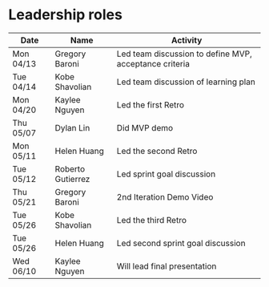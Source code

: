 # Leadership roles

| Date      | Name              | Activity                                               |
| --------- | ----------------- | ------------------------------------------------------ |
| Mon 04/13 | Gregory Baroni    | Led team discussion to define MVP, acceptance criteria |
| Tue 04/14 | Kobe Shavolian    | Led team discussion of learning plan                   |
| Mon 04/20 | Kaylee Nguyen     | Led the first Retro                                    |
| Thu 05/07 | Dylan Lin         | Did MVP demo                                           |
| Mon 05/11 | Helen Huang       | Led the second Retro                                   |
| Tue 05/12 | Roberto Gutierrez | Led sprint goal discussion                             |
| Thu 05/21 | Gregory Baroni    | 2nd Iteration Demo Video                               |
| Tue 05/26 | Kobe Shavolian    | Led the third Retro                                    |
| Tue 05/26 | Helen Huang       | Led second sprint goal discussion                      |
| Wed 06/10 | Kaylee Nguyen     | Will lead final presentation                           |
